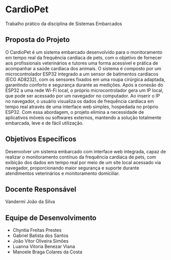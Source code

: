 # CardioPet
Trabalho prático da disciplina de Sistemas Embarcados
## Proposta do Projeto
O CardioPet é um sistema embarcado desenvolvido para o monitoramento em tempo real da frequência cardíaca de pets, com o objetivo de fornecer aos profissionais veterinários e tutores uma forma acessível e prática de acompanhar a saúde cardíaca dos animais.
O sistema é composto por um microcontrolador ESP32 integrado a um sensor de batimentos cardíacos (ECG AD8232), com os sensores fixados em uma roupa cirúrgica adaptada, garantindo conforto e segurança durante as medições.
Após a conexão do ESP32 a uma rede Wi-Fi local, o próprio microcontrolador gera um IP local, que pode ser acessado por um navegador no computador. Ao inserir o IP no navegador, o usuário visualiza os dados de frequência cardíaca em tempo real através de uma interface web simples, hospedada no próprio ESP32.
Com essa abordagem, o projeto elimina a necessidade de aplicativos móveis ou softwares externos, mantendo a solução totalmente embarcada, leve e de fácil utilização.
## Objetivos Específicos
Desenvolver um sistema embarcado com interface web integrada, capaz de realizar o monitoramento contínuo da frequência cardíaca de pets, com exibição dos dados em tempo real por meio de um site local acessado via navegador, proporcionando maior segurança e suporte durante atendimentos veterinários e monitoramento domiciliar.
## Docente Responsável
Vandermi João da Silva
## Equipe de Desenvolvimento
- Chyntia Freitas Prestes
- Gabriel Batista dos Santos
- João Vitor Oliveira Simões
- Luanna Vitoria Benezar Viana
- Manoele Braga Colares da Costa

